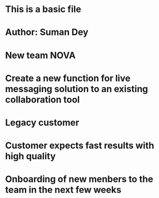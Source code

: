 # This is a basic file
# Author: Suman Dey

# New team NOVA
# Create a new function for live messaging solution to an existing collaboration tool
# Legacy customer
# Customer expects fast results with high quality
# Onboarding of new menbers to the team in the next few weeks